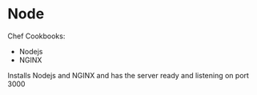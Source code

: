 # Node

Chef Cookbooks:

- Nodejs
- NGINX

Installs Nodejs and NGINX and has the server ready and listening on port 3000

